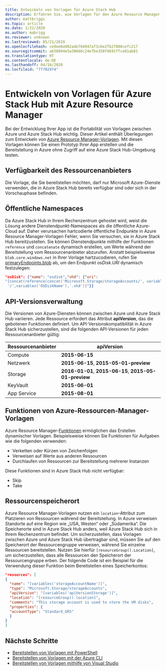 ```yaml
---
title: Entwickeln von Vorlagen für Azure Stack Hub
description: Erfahren Sie, wie Vorlagen für den Azure Resource Manager entwickelt werden, um Portabilität von Apps zwischen Azure und Azure Stack Hub zu erreichen.
author: mattbriggs
ms.topic: article
ms.date: 1/22/2020
ms.author: mabrigg
ms.reviewer: unknown
ms.lastreviewed: 05/21/2019
ms.openlocfilehash: ce9ee8a982ade764947af3c6e2fb2f880cefc217
ms.sourcegitcommit: a630894e5a38666c24e7be350f4691ffce81ab81
ms.translationtype: HT
ms.contentlocale: de-DE
ms.lasthandoff: 04/16/2020
ms.locfileid: "77702974"
---
```

# <a name="develop-templates-for-azure-stack-hub-with-azure-resource-manager"></a>Entwickeln von Vorlagen für Azure Stack Hub mit Azure Resource Manager

Bei der Entwicklung Ihrer App ist die Portabilität von Vorlagen zwischen Azure und Azure Stack Hub wichtig. Dieser Artikel enthält Überlegungen zum Entwickeln von [Azure Resource Manager-Vorlagen](https://download.microsoft.com/download/E/A/4/EA4017B5-F2ED-449A-897E-BD92E42479CE/Getting_Started_With_Azure_Resource_Manager_white_paper_EN_US.pdf). Mit diesen Vorlagen können Sie einen Prototyp Ihrer App erstellen und die Bereitstellung in Azure ohne Zugriff auf eine Azure Stack Hub-Umgebung testen.

## <a name="resource-provider-availability"></a>Verfügbarkeit des Ressourcenanbieters

Die Vorlage, die Sie bereitstellen möchten, darf nur Microsoft Azure-Dienste verwenden, die in Azure Stack Hub bereits verfügbar sind oder sich in der Vorschauphase befinden.

## <a name="public-namespaces"></a>Öffentliche Namespaces

Da Azure Stack Hub in Ihrem Rechenzentrum gehostet wird, weist die Lösung andere Dienstendpunkt-Namespaces als die öffentliche Azure-Cloud auf. Daher verursachen hartcodierte öffentliche Endpunkte in Azure Resource Manager-Vorlagen Fehler, wenn Sie versuchen, sie in Azure Stack Hub bereitzustellen. Sie können Dienstendpunkte mithilfe der Funktionen `reference` und `concatenate` dynamisch erstellen, um Werte während der Bereitstellung vom Ressourcenanbieter abzurufen. Anstatt beispielsweise `blob.core.windows.net` in Ihrer Vorlage hartzucodieren, rufen Sie [primaryEndpoints.blob](https://github.com/Azure/AzureStack-QuickStart-Templates/blob/master/101-vm-windows-create/azuredeploy.json#L175) ab, um den Endpunkt *osDisk.URI* dynamisch festzulegen:

```json
"osDisk": {"name": "osdisk","vhd": {"uri":
"[concat(reference(concat('Microsoft.Storage/storageAccounts/', variables('storageAccountName')), '2015-06-15').primaryEndpoints.blob, variables('vmStorageAccountContainerName'),
 '/',variables('OSDiskName'),'.vhd')]"}}
```

## <a name="api-versioning"></a>API-Versionsverwaltung

Die Versionen von Azure-Diensten können zwischen Azure und Azure Stack Hub variieren. Jede Ressource erfordert das Attribut **apiVersion**, das die gebotenen Funktionen definiert. Um API-Versionskompatibilität in Azure Stack Hub sicherzustellen, sind die folgenden API-Versionen für jeden Ressourcenanbieter gültig:

| Ressourcenanbieter | apiVersion |
| --- | --- |
| Compute |**2015-06-15** |
| Netzwerk |**2015-06-15**, **2015-05-01-preview** |
| Storage |**2016-01-01**, **2015-06-15**, **2015-05-01-preview** |
| KeyVault | **2015-06-01** |
| App Service |**2015-08-01** |

## <a name="template-functions"></a>Funktionen von Azure-Ressourcen-Manager-Vorlagen

Azure Resource Manager-[Funktionen](/azure/azure-resource-manager/resource-group-template-functions) ermöglichen das Erstellen dynamischer Vorlagen. Beispielsweise können Sie Funktionen für Aufgaben wie die folgenden verwenden:

* Verketten oder Kürzen von Zeichenfolgen
* Verweisen auf Werte aus anderen Ressourcen
* Durchlaufen von Ressourcen zur Bereitstellung mehrerer Instanzen

Diese Funktionen sind in Azure Stack Hub nicht verfügbar:

* Skip
* Take

## <a name="resource-location"></a>Ressourcenspeicherort

Azure Resource Manager-Vorlagen nutzen ein `location`-Attribut zum Platzieren von Ressourcen während der Bereitstellung. In Azure verweisen Standorte auf eine Region wie „USA, Westen“ oder „Südamerika“. Die Speicherorte sind in Azure Stack Hub anders, weil Azure Stack Hub sich in Ihrem Rechenzentrum befindet. Um sicherzustellen, dass Vorlagen zwischen Azure und Azure Stack Hub übertragbar sind, müssen Sie auf den Speicherort der Ressourcengruppe verweisen, während Sie einzelne Ressourcen bereitstellen. Nutzen Sie hierfür `[resourceGroup().Location]`, um sicherzustellen, dass alle Ressourcen den Speicherort der Ressourcengruppe erben. Der folgende Code ist ein Beispiel für die Verwendung dieser Funktion beim Bereitstellen eines Speicherkontos:

```json
"resources": [
{
  "name": "[variables('storageAccountName')]",
  "type": "Microsoft.Storage/storageAccounts",
  "apiVersion": "[variables('apiVersionStorage')]",
  "location": "[resourceGroup().location]",
  "comments": "This storage account is used to store the VM disks",
  "properties": {
  "accountType": "Standard_GRS"
  }
}
]
```

## <a name="next-steps"></a>Nächste Schritte

* [Bereitstellen von Vorlagen mit PowerShell](azure-stack-deploy-template-powershell.md)
* [Bereitstellen von Vorlagen mit der Azure CLI](azure-stack-deploy-template-command-line.md)
* [Bereitstellen von Vorlagen mithilfe von Visual Studio](azure-stack-deploy-template-visual-studio.md)
